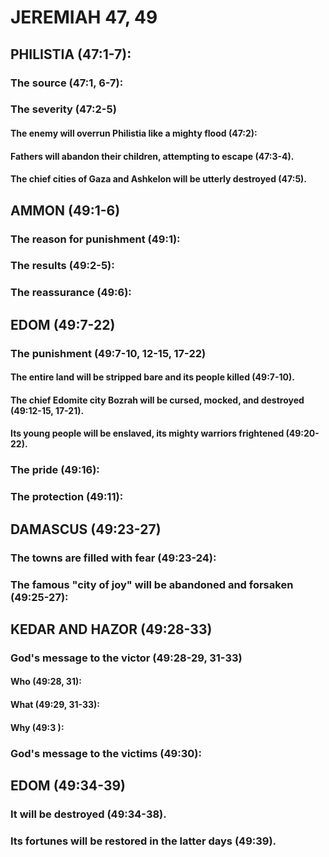 ---
---
# JEREMIAH 47, 49 
## PHILISTIA (47:1-7): 
###  The source (47:1, 6-7): 
###  The severity (47:2-5) 
####  The enemy will overrun Philistia like a mighty flood (47:2): 
####  Fathers will abandon their children, attempting to escape (47:3-4). 
####  The chief cities of Gaza and Ashkelon will be utterly destroyed (47:5). 
## AMMON (49:1-6) 
###  The reason for punishment (49:1): 
###  The results (49:2-5): 
###  The reassurance (49:6): 
## EDOM (49:7-22) 
###  The punishment (49:7-10, 12-15, 17-22) 
####  The entire land will be stripped bare and its people killed (49:7-10). 
####  The chief Edomite city Bozrah will be cursed, mocked, and destroyed (49:12-15, 17-21). 
####  Its young people will be enslaved, its mighty warriors frightened (49:20-22). 
###  The pride (49:16): 
###  The protection (49:11): 
## DAMASCUS (49:23-27) 
###  The towns are filled with fear (49:23-24): 
###  The famous \"city of joy\" will be abandoned and forsaken (49:25-27): 
## KEDAR AND HAZOR (49:28-33) 
###  God\'s message to the victor (49:28-29, 31-33) 
####  Who (49:28, 31): 
####  What (49:29, 31-33): 
####  Why (49:3 ): 
###  God\'s message to the victims (49:30): 
## EDOM (49:34-39) 
###  It will be destroyed (49:34-38). 
###  Its fortunes will be restored in the latter days (49:39). 
